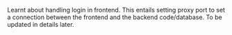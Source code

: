 Learnt about handling login in frontend. This entails setting proxy port to set a connection between the frontend and the backend code/database. To be updated in details later.